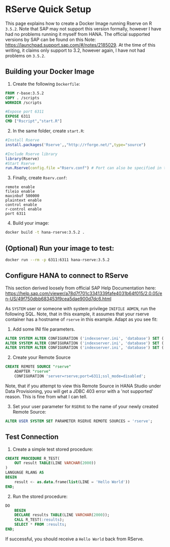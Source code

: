 # RServe Quick Setup
This page explains how to create a Docker Image running Rserve on R `3.5.2`.  Note that SAP may not support this version formally, however I have had no problems running it myself from HANA.  The official supported versions by SAP can be found on this Note: https://launchpad.support.sap.com/#/notes/2185029.  At the time of this writing, it claims only support to 3.2, however again, I have not had problems on `3.5.2`.

## Building your Docker Image

1. Create the following `Dockerfile`:

```Dockerfile
FROM r-base:3.5.2
COPY . /scripts
WORKDIR /scripts

#Expose port 6311
EXPOSE 6311
CMD ["Rscript","start.R"]
```

2. In the same folder, create `start.R`:

```R
#Install Rserve
install.packages('Rserve',,"http://rforge.net/",type="source")

#Include Rserve library
library(Rserve)
#Start Rserve
run.Rserve(config.file ="Rserv.conf") # Port can also be specified in the configuration file.
```

3. Finally, create `Rserv.conf`:

```
remote enable
fileio enable
maxinbuf 500000
plaintext enable
control enable
r-control enable
port 6311
```

4. Build your image:
```bash
docker build -t hana-rserve:3.5.2 .
```
## (Optional) Run your image to test:
```bash
docker run --rm -p 6311:6311 hana-rserve:3.5.2
```
## Configure HANA to connect to RServe
This section derived loosely from official SAP Help Documentation here: https://help.sap.com/viewer/a78d7f701c3341339fafe4031b64f015/2.0.05/en-US/49f750dbb683453f9cea5dae900d7dc6.html

As `SYSTEM` user or someone with system privilege `INIFILE ADMIN`, run the following SQL.  Note, that in this example, it assumes that your rserve container has a hostname of `rserve` in this example.  Adapt as you see fit:

1. Add some INI file parameters.
```sql
ALTER SYSTEM ALTER CONFIGURATION ('indexserver.ini', 'database') SET ('calcengine', 'cer_rserve_addresses') = 'reserve:6311' WITH RECONFIGURE;
ALTER SYSTEM ALTER CONFIGURATION ('indexserver.ini', 'database') SET ('calcengine', 'cer_rserve_maxsendsize') = '0' WITH RECONFIGURE;
ALTER SYSTEM ALTER CONFIGURATION ('indexserver.ini', 'database') SET ('calcengine', 'cer_timeout') = '1800' WITH RECONFIGURE;
```
2. Create your Remote Source
```sql
CREATE REMOTE SOURCE "rserve"
    ADAPTER "rserve"
    CONFIGURATION 'server=rserve;port=6311;ssl_mode=disabled';
```
Note, that if you attempt to view this Remote Source in HANA Studio under Data Provisioning, you will get a JDBC 403 error with a 'not supported' reason.  This is fine from what I can tell.

3. Set your user parameter for `RSERVE` to the name of your newly created Remote Source:
```sql
ALTER USER SYSTEM SET PARAMETER RSERVE REMOTE SOURCES = 'rserve';
```
## Test Connection

1. Create a simple test stored procedure:
```sql
CREATE PROCEDURE R_TEST( 
	OUT result TABLE(LINE VARCHAR(2000))
)
LANGUAGE RLANG AS
BEGIN
    result <- as.data.frame(list(LINE = 'Hello World'))
END;
```

2. Run the stored procedure:
```sql
DO
	BEGIN
	DECLARE results TABLE(LINE VARCHAR(2000));
	CALL R_TEST(:results);
	SELECT * FROM :results;
END;
```
If successful, you should receive a `Hello World` back from RServe.
